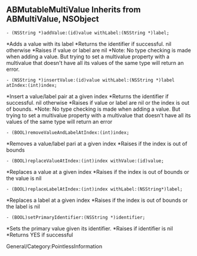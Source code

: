 

ABMutableMultiValue Inherits from ABMultiValue, NSObject
----


    - (NSString *)addValue:(id)value withLabel:(NSString *)label;

 *Adds a value with its label
 *Returns the identifier if successful. nil otherwise
 *Raises if value or label are nil
 *Note: No type checking is made when adding a value. But trying to set a multivalue property with a multivalue that doesn't have all its values of the same type will return an error.


    - (NSString *)insertValue:(id)value withLabel:(NSString *)label atIndex:(int)index;

 *Insert a value/label pair at a given index
 *Returns the identifier if successful. nil otherwise
 *Raises if value or label are nil or the index is out of bounds.
 *Note: No type checking is made when adding a value. But trying to set a multivalue property with a multivalue that doesn't have all its values of the same type will return an error

    
 
    - (BOOL)removeValueAndLabelAtIndex:(int)index;

 *Removes a value/label pari at a given index
 *Raises if the index is out of bounds

        

    - (BOOL)replaceValueAtIndex:(int)index withValue:(id)value;

 *Replaces a value at a given index
 *Raises if the index is out of bounds or the value is nil

        


    - (BOOL)replaceLabelAtIndex:(int)index withLabel:(NSString*)label;

 *Replaces a label at a given index
 *Raises if the index is out of bounds or the label is nil

        


    - (BOOL)setPrimaryIdentifier:(NSString *)identifier;

 *Sets the primary value given its identifier.
 *Raises if identifier is nil
 *Returns YES if successful


General/Category:PointlessInformation